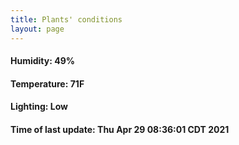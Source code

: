 ```yaml
---
title: Plants' conditions
layout: page
---
```



#### Humidity: 49%
#### Temperature: 71F
#### Lighting: Low
#### Time of last update: Thu Apr 29 08:36:01 CDT 2021
